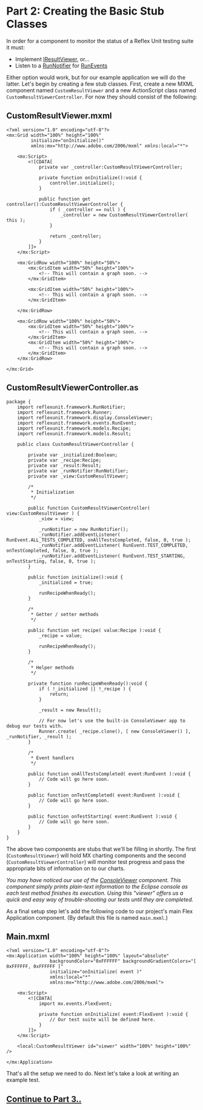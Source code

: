 # Part 2: Creating the Basic Stub Classes #

In order for a component to monitor the status of a Reflex Unit testing suite it must:
  * Implement [IResultViewer](http://reflex-unit.googlecode.com/svn/trunk/ReflexUnitSource/docs/reflexunit/framework/display/IResultViewer.html), or...
  * Listen to a [RunNotifier](http://reflex-unit.googlecode.com/svn/trunk/ReflexUnitSource/docs/reflexunit/framework/RunNotifier.html) for [RunEvents](http://reflex-unit.googlecode.com/svn/trunk/ReflexUnitSource/docs/reflexunit/framework/events/RunEvent.html)

Either option would work, but for our example application we will do the latter. Let's begin by creating a few stub classes. First, create a new MXML component named `CustomResultViewer` and a new ActionScript class named `CustomResultViewerController`. For now they should consist of the following:

## CustomResultViewer.mxml ##

```
<?xml version="1.0" encoding="utf-8"?>
<mx:Grid width="100%" height="100%"
         initialize="onInitialize()"
         xmlns:mx="http://www.adobe.com/2006/mxml" xmlns:local="*">
	
	<mx:Script>
		<![CDATA[
			private var _controller:CustomResultViewerController;
			
			private function onInitialize():void {
				controller.initialize();
			}
			
			public function get controller():CustomResultViewerController {
				if ( _controller == null ) {
					_controller = new CustomResultViewerController( this );
				}
				
				return _controller;
			}
		]]>
	</mx:Script>
	
	<mx:GridRow width="100%" height="50%">
		<mx:GridItem width="50%" height="100%">
			<!-- This will contain a graph soon. -->
		</mx:GridItem>
		
		<mx:GridItem width="50%" height="100%">
			<!-- This will contain a graph soon. -->
		</mx:GridItem>
		
	</mx:GridRow>
	
	<mx:GridRow width="100%" height="50%">
		<mx:GridItem width="50%" height="100%">
			<!-- This will contain a graph soon. -->
		</mx:GridItem>
		<mx:GridItem width="50%" height="100%">
			<!-- This will contain a graph soon. -->
		</mx:GridItem>
	</mx:GridRow>
	
</mx:Grid>
```

## CustomResultViewerController.as ##

```
package {
	import reflexunit.framework.RunNotifier;
	import reflexunit.framework.Runner;
	import reflexunit.framework.display.ConsoleViewer;
	import reflexunit.framework.events.RunEvent;
	import reflexunit.framework.models.Recipe;
	import reflexunit.framework.models.Result;
	
	public class CustomResultViewerController {
		
		private var _initialized:Boolean;
		private var _recipe:Recipe;
		private var _result:Result;
		private var _runNotifier:RunNotifier;
		private var _view:CustomResultViewer;
		
		/*
		 * Initialization
		 */
		
		public function CustomResultViewerController( view:CustomResultViewer ) {
			_view = view;
			
			_runNotifier = new RunNotifier();
			_runNotifier.addEventListener( RunEvent.ALL_TESTS_COMPLETED, onAllTestsCompleted, false, 0, true );
			_runNotifier.addEventListener( RunEvent.TEST_COMPLETED, onTestCompleted, false, 0, true );
			_runNotifier.addEventListener( RunEvent.TEST_STARTING, onTestStarting, false, 0, true );
		}
		
		public function initialize():void {
			_initialized = true;
			
			runRecipeWhenReady();
		}
		
		/*
		 * Getter / setter methods
		 */
		
		public function set recipe( value:Recipe ):void {
			_recipe = value;
			
			runRecipeWhenReady();
		}
		
		/*
		 * Helper methods
		 */
		
		private function runRecipeWhenReady():void {
			if ( !_initialized || !_recipe ) {
				return;
			}
			
			_result = new Result();
			
			// For now let's use the built-in ConsoleViewer app to debug our tests with.
			Runner.create( _recipe.clone(), [ new ConsoleViewer() ], _runNotifier, _result );
		}
		
		/*
		 * Event handlers
		 */
		
		public function onAllTestsCompleted( event:RunEvent ):void {
			// Code will go here soon.
		}
		
		public function onTestCompleted( event:RunEvent ):void {
			// Code will go here soon.
		}
		
		public function onTestStarting( event:RunEvent ):void {
			// Code will go here soon.
		}
	}
}
```

The above two components are stubs that we'll be filling in shortly. The first (`CustomResultViewer`) will hold MX charting components and the second (`CustomResultViewerController`) will monitor test progress and pass the appropriate bits of information on to our charts.

_You may have noticed our use of the [ConsoleViewer](http://reflex-unit.googlecode.com/svn/trunk/ReflexUnitSource/docs/reflexunit/framework/display/ConsoleViewer.html) component. This component simply prints plain-text information to the Eclipse console as each test method finishes its execution. Using this "viewer" offers us a quick and easy way of trouble-shooting our tests until they are completed._

As a final setup step let's add the following code to our project's main Flex Application component. (By default this file is named `main.mxml`.)

## Main.mxml ##

```
<?xml version="1.0" encoding="utf-8"?>
<mx:Application width="100%" height="100%" layout="absolute"
                backgroundColor="0xFFFFFF" backgroundGradientColors="[ 0xFFFFFF, 0xFFFFFF ]"
                initialize="onInitialize( event )"
                xmlns:local="*"
                xmlns:mx="http://www.adobe.com/2006/mxml">
	
	<mx:Script>
		<![CDATA[
			import mx.events.FlexEvent;
			
			private function onInitialize( event:FlexEvent ):void {
				// Our test suite will be defined here.
			}
		]]>
	</mx:Script>
	
	<local:CustomResultViewer id="viewer" width="100%" height="100%" />
	
</mx:Application>
```

That's all the setup we need to do. Next let's take a look at writing an example test.

## [Continue to Part 3..](WritingYourOwnCustomViewer3.md) ##